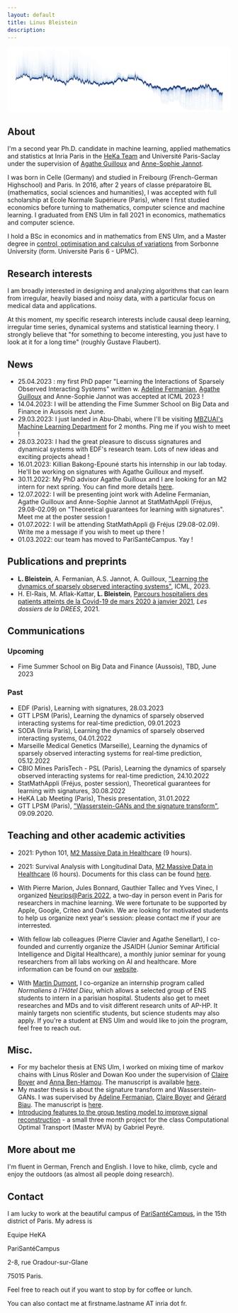 ```yaml
---
layout: default
title: Linus Bleistein 
description: 
---
```



![Cordeliers](/assets/img/evolution_latent_space.png)

## About

I'm a second year Ph.D. candidate in machine learning, applied mathematics and statistics at Inria Paris in the [HeKa Team](https://team.inria.fr/heka/fr/) and Université Paris-Saclay under the supervision of [Agathe Guilloux]([http://www.math-evry.cnrs.fr/members/aguilloux/welcome](https://sites.google.com/view/agatheguilloux-personalwebsite/accueil?authuser=0)) and [Anne-Sophie Jannot](https://www.linkedin.com/in/anne-sophie-jannot-a2286ba1/). 

I was born in Celle (Germany) and studied in Freibourg (French-German Highschool) and Paris. In 2016, after 2 years of classe préparatoire BL (mathematics, social sciences and humanities), I was accepted with full scholarship at Ecole Normale Supérieure (Paris), where I first studied economics before turning to mathematics, computer science and machine learning. I graduated from ENS Ulm in fall 2021 in economics, mathematics and computer science. 

I hold a BSc in economics and in mathematics from ENS Ulm, and a Master degree in [control, optimisation and calculus of variations](https://www.ljll.math.upmc.fr/MathModel/presentation/cocv.html) from Sorbonne University (form. Université Paris 6 - UPMC). 

## Research interests

I am broadly interested in designing and analyzing algorithms that can learn from irregular, heavily biased and noisy data, with a particular focus on medical data and applications.

At this moment, my specific research interests include causal deep learning, irregular time series, dynamical systems and statistical learning theory. I strongly believe that "for something to become interesting, you just have to look at it for a long time" (roughly Gustave Flaubert).    

## News

- 25.04.2023 : my first PhD paper "Learning the Interactions of Sparsely Observed Interacting Systems" written w. [Adeline Fermanian](https://afermanian.github.io/), [Agathe Guilloux](https://sites.google.com/view/agatheguilloux-personalwebsite/) and Anne-Sophie Jannot was accepted at ICML 2023 ! 
- 14.04.2023: I will be attending the Fime Summer School on Big Data and Finance in Aussois next June. 
- 29.03.2023: I just landed in Abu-Dhabi, where I'll be visiting [MBZUAI's Machine Learning Department](https://mbzuai.ac.ae/research/department/machine-learning-department/) for 2 months. Ping me if you wish to meet ! 
- 28.03.2023: I had the great pleasure to discuss signatures and dynamical systems with EDF's research team. Lots of new ideas and exciting projects ahead !
- 16.01.2023: Killian Bakong-Epouné starts his internship in our lab today. He'll be working on signatures with Agathe Guilloux and myself.  
- 30.11.2022: My PhD advisor Agathe Guilloux and I are looking for an M2 intern for next spring. You can find more details [here](https://linusbleistein.github.io/assets/pdfs/Offre_de_stage_M2.pdf). 
- 12.07.2022: I will be presenting joint work with Adeline Fermanian, Agathe Guilloux and Anne-Sophie Jannot at StatMathAppli (Fréjus, 29.08-02.09) on "Theoretical guarantees for learning with signatures". Meet me at the poster session !   
- 01.07.2022: I will be attending StatMathAppli @ Fréjus (29.08-02.09). Write me a message if you wish to meet up there ! 
- 01.03.2022: our team has moved to PariSantéCampus. Yay ! 

## Publications and preprints

- **L. Bleistein**, A. Fermanian, A.S. Jannot, A. Guilloux, ["Learning the dynamics of sparsely observed interacting systems"](https://arxiv.org/abs/2301.11647), ICML, 2023. 
- H. El-Rais, M. Aflak-Kattar, **L. Bleistein**, [Parcours hospitaliers des patients atteints de la Covid-19 de mars 2020 à janvier 2021](https://drees.solidarites-sante.gouv.fr/publications/les-dossiers-de-la-drees/parcours-hospitaliers-des-patients-atteints-de-la-covid-19-de), _Les dossiers de la DREES_, 2021. 

## Communications 

### Upcoming

- Fime Summer School on Big Data and Finance (Aussois), TBD, June 2023

### Past
- EDF (Paris), Learning with signatures, 28.03.2023
- GTT LPSM (Paris), Learning the dynamics of sparsely observed interacting systems for real-time prediction, 09.01.2023
- SODA (Inria Paris), Learning the dynamics of sparsely observed interacting systems, 04.01.2022
- Marseille Medical Genetics (Marseille), Learning the dynamics of sparsely observed interacting systems for real-time prediction, 05.12.2022
- CBIO Mines ParisTech - PSL (Paris), Learning the dynamics of sparsely observed interacting systems for real-time prediction, 24.10.2022
- StatMathAppli (Fréjus, poster session), Theoretical guarantees for learning with signatures, 30.08.2022
- HeKA Lab Meeting (Paris), Thesis presentation, 31.01.2022
- GTT LPSM (Paris), ["Wasserstein-GANs and the signature transform"](https://www.lpsm.paris/agenda/seminaires-gdt/gtt/wasserstein-gans-and-signature-transform/), 09.09.2020.   


## Teaching and other academic activities 

- 2021: Python 101, [M2 Massive Data in Healthcare](https://odf.u-paris.fr/fr/offre-de-formation/master-XB/sciences-technologies-sante-STS/sante-publique-K2NDGZO3/master-sante-publique-parcours-donnees-massives-en-sante-K168SJQL.html) (9 hours).
- 2021: Survival Analysis with Longitudinal Data, [M2 Massive Data in Healthcare](https://odf.u-paris.fr/fr/offre-de-formation/master-XB/sciences-technologies-sante-STS/sante-publique-K2NDGZO3/master-sante-publique-parcours-donnees-massives-en-sante-K168SJQL.html) (6 hours). Documents for this class can be found [here](https://github.com/LinusBleistein/DMS_longitudinal).

- With Pierre Marion, Jules Bonnard, Gauthier Tallec and Yves Vinec, I organized [Neurips@Paris 2022](https://neuripsinparis.github.io/neurips2022paris/), a two-day in person event in Paris for researchers in machine learning. We were fortunate to be supported by Apple, Google, Criteo and Owkin. We are looking for motivated students to help us organize next year's session: please contact me if your are interrested.    
- With fellow lab colleagues (Pierre Clavier and Agathe Senellart), I co-founded and currently organize the JSAIDH (Junior Seminar Artificial Intelligence and Digital Healthcare), a monthly junior seminar for young researchers from all labs working on AI and healthcare. More information can be found on our [website](https://seminairedoctorantcrc.github.io/aboutme/). 
- With [Martin Dumont](https://www.aphp.fr/connaitre-lap-hp/recherche-innovation/nos-chaires-de-recherche/philosophie-lhopital-la-chaire), I co-organize an internship program called _Normaliens à l'Hôtel Dieu_, which allows a selected group of ENS students to intern in a parisian hospital. Students also get to meet researches and MDs and to visit different research units of AP-HP. It mainly targets non scientific students, but science students may also apply. If you're a student at ENS Ulm and would like to join the program, feel free to reach out. 

## Misc. 

- For my bachelor thesis at ENS Ulm, I worked on mixing time of markov chains with Linus Rösler and Dowan Koo under the supervision of [Claire Boyer](http://www.lpsm.paris/pageperso/boyer/) and [Anna Ben-Hamou](http://www.lpsm.paris/dw/doku.php?id=users:benhamou:index). The manuscript is available [here](assets/pdfs/licence.pdf). 
- My master thesis is about the signature transform and Wasserstein-GANs. I was supervised by [Adeline Fermanian](https://afermanian.github.io/), [Claire Boyer](http://www.lpsm.paris/pageperso/boyer/) and [Gérard Biau](https://www.lpsm.paris/pageperso/biau/). The manuscript is [here](assets/pdfs/memoireM2.pdf).  
- [Introducing features to the group testing model to improve signal reconstruction](https://raw.githubusercontent.com/LinusBleistein/Group-testing-with-knowledge/43be5b81f9efd0a68302d0675cee431c08f30211/Group%20Testing%20Linus%20Bleistein.pdf) - a small three month project for the class Computational Optimal Transport (Master MVA) by Gabriel Peyré.    

## More about me 

I'm fluent in German, French and English. I love to hike, climb, cycle and enjoy the outdoors (as almost all people doing research).  

## Contact 

I am lucky to work at the beautiful campus of [PariSantéCampus](https://parisantecampus.fr/), in the 15th district of Paris. My adress is

Equipe HeKA

PariSantéCampus

2-8, rue Oradour-sur-Glane 

75015 Paris. 


Feel free to reach out if you want to stop by for coffee or lunch.

You can also contact me at firstname.lastname AT inria dot fr. 


